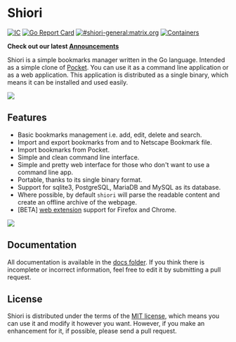 # Shiori

[![IC](https://edas-hz.oss-cn-hangzhou.aliyuncs.com/edas-apps/charts-store/shiori/image/badge.svg)](https://github.com/go-shiori/shiori/actions/workflows/push.yml)
[![Go Report Card](https://edas-hz.oss-cn-hangzhou.aliyuncs.com/edas-apps/charts-store/shiori/image/68747470733a2f2f676f7265706f7274636172642e636f6d2f62616467652f6769746875622e636f6d2f676f2d7368696f72692f7368696f7269.svg)](https://goreportcard.com/report/github.com/go-shiori/shiori)
[![#shiori-general:matrix.org](https://edas-hz.oss-cn-hangzhou.aliyuncs.com/edas-apps/charts-store/shiori/image/matrix-_23shiori-orange.svg)](https://matrix.to/#/#shiori:matrix.org)
[![Containers](https://edas-hz.oss-cn-hangzhou.aliyuncs.com/edas-apps/charts-store/shiori/image/v1.svg)](https://github.com/go-shiori/shiori/pkgs/container/shiori)

**Check out our latest [Announcements](https://github.com/go-shiori/shiori/discussions/categories/announcements)**

Shiori is a simple bookmarks manager written in the Go language. Intended as a simple clone of [Pocket][pocket]. You can use it as a command line application or as a web application. This application is distributed as a single binary, which means it can be installed and used easily.

![](https://edas-hz.oss-cn-hangzhou.aliyuncs.com/edas-apps/charts-store/shiori/image/cover.png)

## Features

- Basic bookmarks management i.e. add, edit, delete and search.
- Import and export bookmarks from and to Netscape Bookmark file.
- Import bookmarks from Pocket.
- Simple and clean command line interface.
- Simple and pretty web interface for those who don't want to use a command line app.
- Portable, thanks to its single binary format.
- Support for sqlite3, PostgreSQL, MariaDB and MySQL as its database.
- Where possible, by default `shiori` will parse the readable content and create an offline archive of the webpage.
- [BETA] [web extension][web-extension] support for Firefox and Chrome.

![](https://edas-hz.oss-cn-hangzhou.aliyuncs.com/edas-apps/charts-store/shiori/image/comparison.png)

## Documentation

All documentation is available in the [docs folder][documentation]. If you think there is incomplete or incorrect information, feel free to edit it by submitting a pull request.

## License

Shiori is distributed under the terms of the [MIT license][mit], which means you can use it and modify it however you want. However, if you make an enhancement for it, if possible, please send a pull request.

[documentation]: https://github.com/go-shiori/shiori/blob/master/docs/index.md
[mit]: https://choosealicense.com/licenses/mit/
[web-extension]: https://github.com/go-shiori/shiori-web-ext
[screenshot]: https://raw.githubusercontent.com/go-shiori/shiori/master/docs/assets/screenshots/cover.png
[mode-comparison]: https://raw.githubusercontent.com/go-shiori/shiori/master/docs/assets/screenshots/comparison.png
[pocket]: https://getpocket.com/
[256]: https://github.com/go-shiori/shiori/issues/256
